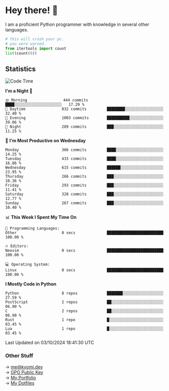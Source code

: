 # Hey there! 👋

I am a proficient Python programmer with knowledge in several other languages.

```py
# this will crash your pc.
# you were warned.
from itertools import count
list(count(0))
```

## Statistics
<!--START_SECTION:waka-->
![Code Time](http://img.shields.io/badge/Code%20Time-1%2C616%20hrs%2057%20mins-blue)

**I'm a Night 🦉** 

```text
🌞 Morning                444 commits         ████░░░░░░░░░░░░░░░░░░░░░   17.29 % 
🌆 Daytime                832 commits         ████████░░░░░░░░░░░░░░░░░   32.40 % 
🌃 Evening                1003 commits        ██████████░░░░░░░░░░░░░░░   39.06 % 
🌙 Night                  289 commits         ███░░░░░░░░░░░░░░░░░░░░░░   11.25 % 
```
📅 **I'm Most Productive on Wednesday** 

```text
Monday                   366 commits         ████░░░░░░░░░░░░░░░░░░░░░   14.25 % 
Tuesday                  433 commits         ████░░░░░░░░░░░░░░░░░░░░░   16.86 % 
Wednesday                615 commits         ██████░░░░░░░░░░░░░░░░░░░   23.95 % 
Thursday                 266 commits         ███░░░░░░░░░░░░░░░░░░░░░░   10.36 % 
Friday                   293 commits         ███░░░░░░░░░░░░░░░░░░░░░░   11.41 % 
Saturday                 328 commits         ███░░░░░░░░░░░░░░░░░░░░░░   12.77 % 
Sunday                   267 commits         ███░░░░░░░░░░░░░░░░░░░░░░   10.40 % 
```


📊 **This Week I Spent My Time On** 

```text
💬 Programming Languages: 
Other                    0 secs              █████████████████████████   100.00 % 

🔥 Editors: 
Neovim                   0 secs              █████████████████████████   100.00 % 

💻 Operating System: 
Linux                    0 secs              █████████████████████████   100.00 % 
```

**I Mostly Code in Python** 

```text
Python                   8 repos             ███████░░░░░░░░░░░░░░░░░░   27.59 % 
PostScript               2 repos             ██░░░░░░░░░░░░░░░░░░░░░░░   06.90 % 
C                        2 repos             ██░░░░░░░░░░░░░░░░░░░░░░░   06.90 % 
Rust                     1 repo              █░░░░░░░░░░░░░░░░░░░░░░░░   03.45 % 
Lua                      1 repo              █░░░░░░░░░░░░░░░░░░░░░░░░   03.45 % 
```




 Last Updated on 03/10/2024 18:41:30 UTC
<!--END_SECTION:waka-->

### Other Stuff

→ [me@kyomi.dev](mailto:me@kyomi.dev)\
→ [GPG Public Key](https://github.com/bitterteriyaki.gpg)\
→ [My Portfolio](https://kyomi.dev)\
→ [My Dotfiles](https://github.com/bitterteriyaki/dotfiles)
